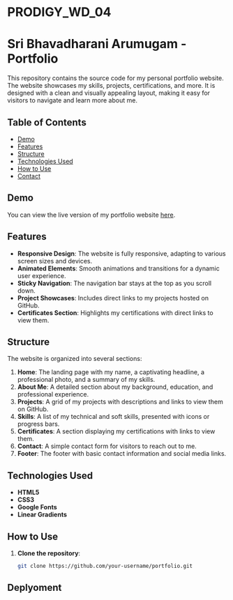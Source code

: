 # PRODIGY_WD_04

# Sri Bhavadharani Arumugam - Portfolio

This repository contains the source code for my personal portfolio website. The website showcases my skills, projects, certifications, and more. It is designed with a clean and visually appealing layout, making it easy for visitors to navigate and learn more about me.

## Table of Contents

- [Demo](#demo)
- [Features](#features)
- [Structure](#structure)
- [Technologies Used](#technologies-used)
- [How to Use](#how-to-use)
- [Contact](#contact)

## Demo

You can view the live version of my portfolio website [here](#).

## Features

- **Responsive Design**: The website is fully responsive, adapting to various screen sizes and devices.
- **Animated Elements**: Smooth animations and transitions for a dynamic user experience.
- **Sticky Navigation**: The navigation bar stays at the top as you scroll down.
- **Project Showcases**: Includes direct links to my projects hosted on GitHub.
- **Certificates Section**: Highlights my certifications with direct links to view them.

## Structure

The website is organized into several sections:

1. **Home**: The landing page with my name, a captivating headline, a professional photo, and a summary of my skills.
2. **About Me**: A detailed section about my background, education, and professional experience.
3. **Projects**: A grid of my projects with descriptions and links to view them on GitHub.
4. **Skills**: A list of my technical and soft skills, presented with icons or progress bars.
5. **Certificates**: A section displaying my certifications with links to view them.
6. **Contact**: A simple contact form for visitors to reach out to me.
7. **Footer**: The footer with basic contact information and social media links.

## Technologies Used

- **HTML5**
- **CSS3**
- **Google Fonts**
- **Linear Gradients**

## How to Use

1. **Clone the repository**:
   ```bash
   git clone https://github.com/your-username/portfolio.git

## Deplyoment


